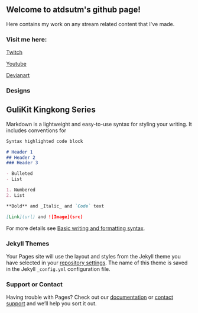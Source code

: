 ## Welcome to atdsutm's github page!

Here contains my work on any stream related content that I've made.

### Visit me here:

[Twitch](https://www.twitch.tv/atdsutm)

[Youtube](https://www.youtube.com/user/atdsutm)

[Devianart](https://www.deviantart.com/atdsutm/about)

### Designs

## GuliKit Kingkong Series

Markdown is a lightweight and easy-to-use syntax for styling your writing. It includes conventions for

```markdown
Syntax highlighted code block

# Header 1
## Header 2
### Header 3

- Bulleted
- List

1. Numbered
2. List

**Bold** and _Italic_ and `Code` text

[Link](url) and ![Image](src)
```

For more details see [Basic writing and formatting syntax](https://docs.github.com/en/github/writing-on-github/getting-started-with-writing-and-formatting-on-github/basic-writing-and-formatting-syntax).

### Jekyll Themes

Your Pages site will use the layout and styles from the Jekyll theme you have selected in your [repository settings](https://github.com/atdsutm/atdsutm.github.io/settings/pages). The name of this theme is saved in the Jekyll `_config.yml` configuration file.

### Support or Contact

Having trouble with Pages? Check out our [documentation](https://docs.github.com/categories/github-pages-basics/) or [contact support](https://support.github.com/contact) and we’ll help you sort it out.
